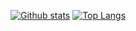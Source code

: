 [![Github stats](https://github-readme-stats.vercel.app/api?username=MelidaZ&theme=yeblu&count_private=true&include_all_commits=true)](#)
[![Top Langs](https://github-readme-stats.vercel.app/api/top-langs/?username=MelidaZ&layout=demo)](https://github.com/anuraghazra/github-readme-stats)
